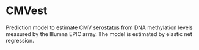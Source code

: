 # CMVest
Prediction model to estimate CMV serostatus from DNA methylation levels measured by the Illumna EPIC array. The model is estimated by elastic net regression.
